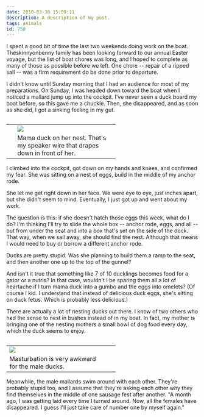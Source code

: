```yaml
---
date: 2010-03-30 15:09:11
description: A description of my post.
tags: animals
id: 750
---
```

I spent a good bit of time the last two weekends doing work on the boat.  Theskinnyonbenny family has been looking forward to our annual Easter voyage, but the list of boat chores was long, and I hoped to complete as many of those as possible before we left.  One chore -- repair of a ripped sail -- was a firm requirement do be done prior to departure.

I didn't know until Sunday morning that I had an audience for most of my preparations.  On Sunday, I was headed down toward the boat when I noticed a mallard jump up into the cockpit.  I've never seen a duck board my boat before, so this gave me a chuckle.  Then, she disappeared, and as soon as she did, I got a sinking feeling in my gut.

<!--more--><table cellpadding="2" align="right"><tr><td width="5" rowspan="2"><spacer type="block" width="5" height="1"></td><td width="250" ><img src="/img/duck.jpg"></td></tr><tr><td class="caption" width="250">Mama duck on her nest.  That's my speaker wire that drapes down in front of her.</td></tr></table>

I climbed into the cockpit, got down on my hands and knees, and confirmed my fear.  She was sitting on a nest of eggs, build in the middle of my anchor rode.

She let me get right down in her face.  We were eye to eye, just inches apart, but she didn't seem to mind.  Eventually, I just got up and went about my work.

The question is this:  if she doesn't hatch those eggs this week, what do I do?  I'm thinking I'll try to slide the whole box -- anchor rode, eggs, and all -- out from under the seat and into a box that's set on the side of the dock.  That way, when we sail away, she should find the nest.  Although that means I would need to buy or borrow a different anchor rode.

Ducks are pretty stupid.  Was she planning to build them a ramp to the seat, and then another one up to the top of the gunnel?

And isn't it true that something like 7 of 10 ducklings becomes food for a gator or a nutria?  In that case, wouldn't I be sparing them all a lot of heartache if I turn mama duck into a gumbo and the eggs into omelets?  (Of course I kid.  I understand that instead of delicious duck eggs, she's sitting on duck fetus.  Which is probably less delicious.)

There are actually a lot of nesting ducks out there.  I know of two others who had the sense to nest in bushes instead of in my boat.  In fact, my mother is bringing one of the nesting mothers a small bowl of dog food every day, which the duck seems to enjoy.

<table cellpadding="2" align="left"><tr><td width="250" ><img src="/img/duckmasturbating.jpg"></td><td width="5" rowspan="2"><spacer type="block" width="5" height="1"></td></tr><tr><td class="caption" width="250">Masturbation is very awkward for the male ducks.</td></tr></table>

Meanwhile, the male mallards swim around with each other.  They're probably stupid too, and I assume that they're asking each other why they find themselves in the middle of one sausage fest after another.  "A month ago, I was getting laid every time I turned around.  Now, all the females have disappeared.  I guess I'll just take care of number one by myself again."